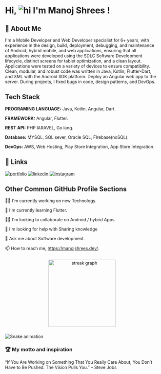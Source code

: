  # Hi, ![hi](https://manojshrees.dev/Myprofile/assets/gifs/robot.gif) I'm Manoj Shrees !
## 🚀 About Me
I'm a Mobile Developer and Web Developer specialist for 6+ years, with experience in the design, build, deployment, debugging, and maintenance of Android, hybrid mobile, and web applications, ensuring that all applications were developed using the SDLC Software Development lifecycle, distinct screens for tablet optimization, and a clean layout. Applications were tested on a variety of devices to ensure compatibility. Clean, modular, and robust code was written in Java, Kotlin, Flutter-Dart, and XML with the Android SDK platform. Deploy an Angular web app to the server. During projects, I fixed bugs in code, design patterns, and DevOps.


## Tech Stack

**PROGRAMING LANGUAGE:** Java, Kotlin, Angular, Dart.

**FRAMEWORK:** Angular, Flutter.

**REST API:** PHP lARAVEL, Go lang.

**Database:** MYSQL, SQL sever, Oracle SQL, FIrebase(noSQL).

**DevOps:** AWS, Web Hosting, Play Store Integration, App Store Integration.


## 🔗 Links
[![portfolio](https://img.shields.io/badge/my_portfolio-000?style=for-the-badge&logo=ko-fi&logoColor=white)](https://manojshrees.dev/) 
[![linkedin](https://img.shields.io/badge/linkedin-0A66C2?style=for-the-badge&logo=linkedin&logoColor=white)](https://www.linkedin.com/in/manoj-kumar-shrees-a90130212/) 
[![Instagram](https://img.shields.io/badge/Instagram-E4405F?style=for-the-badge&logo=instagram&logoColor=white)](https://www.instagram.com/manojshrsmagar/)


## Other Common GitHub Profile Sections
👩‍💻 I'm currently working on new Technology.

🧠 I'm currently learning Flutter.

👯‍♀️ I'm looking to collaborate on Android / hybrid Apps.

🤔 I'm looking for help with Sharing knowledge

💬 Ask me about Software development.

📫 How to reach me, https://manojshrees.dev/.

###

<div align="center">
  <img src="https://streak-stats.demolab.com?user=manoj-shrees&locale=en&mode=daily&theme=dark&hide_border=false&border_radius=5&order=3" height="220" alt="streak graph"  />
</div>

###

<img src="https://raw.githubusercontent.com/manoj-shrees/manoj-shrees/output/snake.svg" alt="Snake animation" />

### 🏆 My motto and inspiration

“If You Are Working on Something That You Really Care About, You Don’t Have to Be Pushed. The Vision Pulls You.” – Steve Jobs





